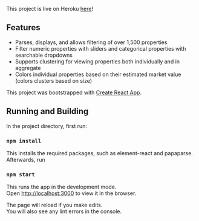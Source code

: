 This project is live on Heroku [here](https://property-map.herokuapp.com)!

## Features

- Parses, displays, and allows filtering of over 1,500 properties
- Filter numeric properties with sliders and categorical properties with searchable dropdowns
- Supports clustering for viewing properties both individually and in aggregate
- Colors individual properties based on their estimated market value (colors clusters based on size)

This project was bootstrapped with [Create React App](https://github.com/facebook/create-react-app).

## Running and Building

In the project directory, first run:

### `npm install`

This installs the required packages, such as element-react and papaparse. Afterwards, run

### `npm start`

This runs the app in the development mode.<br>
Open [http://localhost:3000](http://localhost:3000) to view it in the browser.

The page will reload if you make edits.<br>
You will also see any lint errors in the console.
